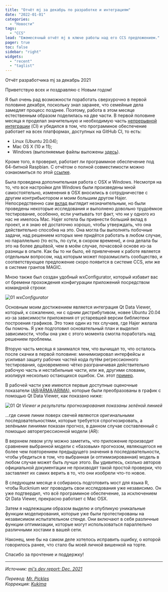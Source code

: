 ```yaml
---
title: "Отчёт mj за декабрь по разработке и интеграциям"
date: "2022-01-01"
categories:
  - "Новости"
tags:
  - "CCS"
lead: "Ежемесячный отчёт mj в ключе работы над его CCS предложением."
pager: true
toc: false
sidebar: "right"
widgets:
  - "recent"
  - "taglist"
---
```


Отчёт разработчика mj за декабрь 2021

Приветствую всех и поздравляю с Новым годом!

Я был очень рад возможности поработать сверхурочно в первой половине декабря, поскольку знал заранее, что семейные дела замедлят процесс позднее. Поэтому, работа в этом месяце естественным образом поделилась на две части. В первой половине месяца я проделал значительную и необходимую часть [непрерывной интеграции](https://github.com/mj-xmr/tsqsim/actions/runs/1640963894) (CI) и убедился в том, что программное обеспечение работает на всех платформах, доступных на GitHub CI, то есть:
- Linux (Ubuntu 20.04);
- Mac OS X (10 и 11);
- Windows (выполняемые файлы выложены [здесь](https://github.com/mj-xmr/tsqsim/releases/tag/v0.1.7-alpha)).

Кроме того, я проверил, работает ли программное обеспечение под 64-битной Raspbian. С отчётом о полной совместимости можно ознакомиться по этой [ссылке](https://github.com/mj-xmr/tsqsim#requirements).

Была проведена дополнительная работа с OSX и Windows. Несмотря на то, что все настройки для Windows были произведены мной самостоятельно, изменения в OSX вносились в сотрудничестве с другим контрибьютором и моим большим другом Hajer. Непосредственно сам [вклад](https://github.com/EnjoMitch/EnjoLib/pull/8) выглядит незначительным, но были проведены некоторые исследования и выполнено довольно трудоёмкое тестирование, особенно, если учитывать тот факт, что ни у одного из нас не имелось Mac. Hajer хотела бы привнести больший вклад в проект, и я знаю её достаточно хорошо, чтобы утверждать, что она действительно способна на это. Она могла бы выполнять побочные задачи, над решением которых мне придётся работать в любом случае, но параллельно (то есть, по сути, в скором времени), и она делала бы это на более дешёвой, чем в моём случае, почасовой основе из-за разницы в опыте. Как бы то ни было, её привлечение к работе является отдельным вопросом, над которым может поразмыслить сообщество, и соответствующее предложение скоро появится в системе CCS, или же в системе грантов MAGIC.

Мною также был создан удобный wxConfigurator, который избавит вас от бремени прохождения конфигурации приложений посредством командной строки:

![01](/img/post/2022-01-01-mj-dev-report-dec-2021/01.png)
*wxConfigurator*

Основным моим достижением является интеграция Qt Data Viewer, который, к сожалению, ни с одним дистрибутивом, новее Ubuntu 20.04 из-за зависимости приложения от устаревшей версии библиотеки построения графиков. Это тоже один из тех случаев, где Hajer желала бы помочь. Я уже подготовил основательный план и выделил зависимости, чтобы она уже с этого момента смогла поработать над решением проблемы.

Вторую часть месяца я занимался тем, что вычищал то, что осталось после скачки в первой половине: минимизировал интерфейсы и усиливал защиту рабочих частей кода путём регрессионного тестирования, одновременно чётко разграничивая действительно рабочую часть и нестабильные части, или же, другими словами, изолируя несколько остающихся ошибок. См. этот [пример](https://github.com/mj-xmr/tsqsim/blob/v0.1.7-alpha/tests/test-tsqsim/src/TSXformImplTest.cpp#L288).

В рабочей части уже имеются первые доступные оценочные показатели ([AR](https://en.wikipedia.org/wiki/Autoregressive_model)/[ARMA](https://en.wikipedia.org/wiki/Autoregressive%E2%80%93moving-average_model)/[ARIMA](https://en.wikipedia.org/wiki/Autoregressive_integrated_moving_average)), которые были преобразованы в график с помощью Qt Data Viewer, как показано ниже:

![01](/img/post/2022-01-01-mj-dev-report-dec-2021/02.png)
*Qt Viewer и результаты прогнозирования показаны зелёной линией*

...где синие линии поверх свечей являются оригинальными последовательностями, которые требуется спрогнозировать, а зелёными линиями показан прогноз, в данном случае составленный с помощью авторегрессионной модели (AR):

В верхнем левом углу можно заметить, что приложение производит сравнение выбранной модели с «базовым» прогнозом, являющегося не более чем повторением предыдущего значения в последовательности, чтобы убедиться в том, что выбранная (и оптимизированная) модель в любом случае может быть лучше этого. Вы удивитесь, сколько авторов официальной документации  не производят такой простой проверки, что заставляет их самих верить в то, что они изобрели что-то новое.

В следующем месяце я собираюсь подготовить мост для языка R, чтобы Rucknium мог проводить свои исследования уже независимо. Он уже подтвердил, что всё программное обеспечение, за исключением  Qt Data Viewer, прекрасно работает с Mac OSX.

Затем я надлежащим образом выделю и опубликую уникальные функции моделирования, которые уже были протестированы на независимом испытательном стенде. Они включают в себя различные функции оптимизации, которые могут использоваться параллельно различными хостами в вашей сети.

Наконец, мне бы на самом деле хотелось исправить ошибку, о которой говорилось ранее, что стало бы моей личной вишенкой на торте.

Спасибо за прочтение и поддержку!

---

_Источник: [mj's dev report: Dec. 2021](https://www.reddit.com/r/Monero/comments/rt3z4b/mjs_dev_report_dec_2021/)_

_Перевод: [Mr. Pickles](https://t.me/v1docq47)_  
_Коррекция: [Kukima](https://t.me/Kukima)_

